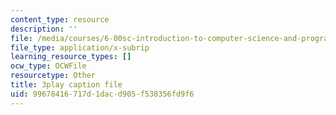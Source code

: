 ```yaml
---
content_type: resource
description: ''
file: /media/courses/6-00sc-introduction-to-computer-science-and-programming-spring-2011/99678416717d1dacd905f538356fd9f6_ddtobc-AOK4.srt
file_type: application/x-subrip
learning_resource_types: []
ocw_type: OCWFile
resourcetype: Other
title: 3play caption file
uid: 99678416-717d-1dac-d905-f538356fd9f6
---
```

